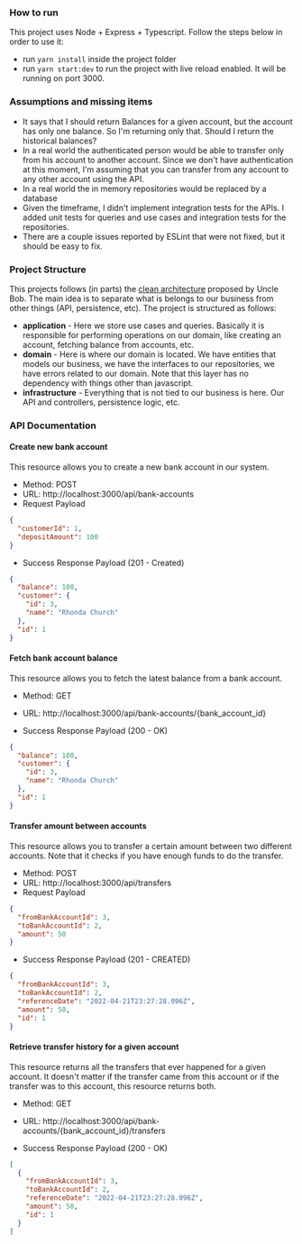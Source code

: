 ### How to run
This project uses Node + Express + Typescript. Follow the steps below in order to use it:
- run `yarn install` inside the project folder
- run `yarn start:dev` to run the project with live reload enabled. It will be running on port 3000.


### Assumptions and missing items
- It says that I should return Balances for a given account, but the account has only one balance. So I'm returning only that. Should I return the historical balances?
- In a real world the authenticated person would be able to transfer only from his account to another account. Since we don't have authentication at this moment, I'm assuming that you can transfer from any account to any other account using the API.
- In a real world the in memory repositories would be replaced by a database
- Given the timeframe, I didn't implement integration tests for the APIs. I added unit tests for queries and use cases and integration tests for the repositories.
- There are a couple issues reported by ESLint that were not fixed, but it should be easy to fix.


### Project Structure
This projects follows (in parts) the [clean architecture](https://blog.cleancoder.com/uncle-bob/2012/08/13/the-clean-architecture.html) proposed by Uncle Bob.
The main idea is to separate what is belongs to our business from other things (API, persistence, etc). The project is structured as follows:
- **application** - Here we store use cases and queries. Basically it is responsible for performing operations on our domain, like creating an account, fetching balance from accounts, etc.
- **domain** - Here is where our domain is located. We have entities that models our business, we have the interfaces to our repositories, we have errors related to our domain. Note that this layer has no dependency with things other than javascript.
- **infrastructure** - Everything that is not tied to our business is here. Our API and controllers, persistence logic, etc.

### API Documentation

#### Create new bank account

This resource allows you to create a new bank account in our system.
- Method: POST
- URL: http://localhost:3000/api/bank-accounts
- Request Payload
```json
{
  "customerId": 1,
  "depositAmount": 100
}
```
- Success Response Payload (201 - Created)
```json
{
  "balance": 100,
  "customer": {
    "id": 3,
    "name": "Rhonda Church"
  },
  "id": 1
}
```

#### Fetch bank account balance
This resource allows you to fetch the latest balance from a bank account.
- Method: GET
- URL: http://localhost:3000/api/bank-accounts/{bank_account_id}

- Success Response Payload (200 - OK)
```json
{
  "balance": 100,
  "customer": {
    "id": 3,
    "name": "Rhonda Church"
  },
  "id": 1
}
```

#### Transfer amount between accounts
This resource allows you to transfer a certain amount between two different accounts. Note that it checks if you have enough funds to do the transfer. 
- Method: POST
- URL: http://localhost:3000/api/transfers
- Request Payload
```json
{
  "fromBankAccountId": 3,
  "toBankAccountId": 2,
  "amount": 50
}
```

- Success Response Payload (201 - CREATED)
```json
{
  "fromBankAccountId": 3,
  "toBankAccountId": 2,
  "referenceDate": "2022-04-21T23:27:28.096Z",
  "amount": 50,
  "id": 1
}
```

#### Retrieve transfer history for a given account
This resource returns all the transfers that ever happened for a given account. It doesn't matter if the transfer came from this account or if the transfer was to this account, this resource returns both.

- Method: GET
- URL: http://localhost:3000/api/bank-accounts/{bank_account_id}/transfers

- Success Response Payload (200 - OK)
```json
[
  {
    "fromBankAccountId": 3,
    "toBankAccountId": 2,
    "referenceDate": "2022-04-21T23:27:28.096Z",
    "amount": 50,
    "id": 1
  }
]
```